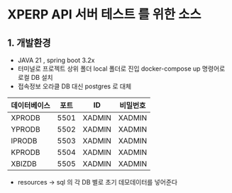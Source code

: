 # XPERP API 서버 테스트 를 위한 소스 

## 1. 개발환경
* JAVA 21 , spring boot 3.2x
* 터미널로 프로젝트 상위 폴더 local 폴더로 진입 docker-compose up 명령어로 로컬 DB 설치
* 접속정보 오라클 DB 대신 postgres 로 대체 

| 데이터베이스 |  포트   | ID | 비밀번호 |
|---|------|---|---|
| XPRODB | 5501 | XADMIN | XADMIN |
| YPRODB | 5502 | XADMIN | XADMIN |
| IPRODB | 5503 | XADMIN | XADMIN |
| KPRODB | 5504 | XADMIN | XADMIN |
| XBIZDB | 5505 | XADMIN | XADMIN |

* resources -> sql 의 각 DB 별로 초기 데모데이터를 넣어준다 